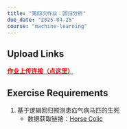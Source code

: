```yaml
---
title: "第四次作业：回归分析"
due_date: "2025-04-25"
course: "machine-learning"
---
```


## Upload Links

[<span style="color:red; font-weight:bold">作业上传连接（点这里）</span>](https://pan.hunnu.edu.cn/u/d/bee3db1f9da543a28b1a/)

## Exercise Requirements
1. 基于逻辑回归预测患疝气病马匹的生死
   * 数据获取链接：[Horse Colic](http://archive.ics.uci.edu/dataset/47/horse+colic)
